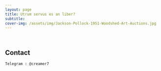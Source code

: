 ```yaml
---
layout: page
title: Utrum servus es an liber?
subtitle:
cover-img: /assets/img/Jackson-Pollock-1951-Woodshed-Art-Auctions.jpg
---
```


<br/>

## Contact

```
Telegram : @creamer7
```
